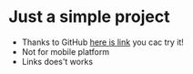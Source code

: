 # Just a simple project

- Thanks to GitHub [here is link](https://comendante.github.io/WordpressTest/) you cac try it!
- Not for mobile platform
- Links does't works
